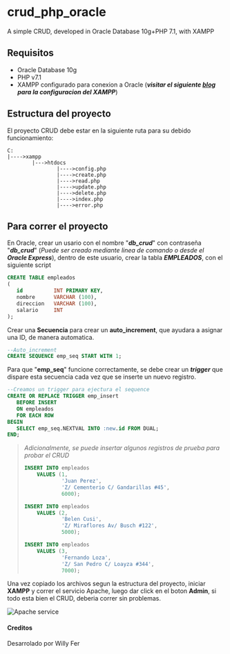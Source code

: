# crud_php_oracle
A simple CRUD, developed in Oracle Database 10g+PHP 7.1, with XAMPP
## Requisitos

* Oracle Database 10g
* PHP v7.1
* XAMPP configurado para conexion a Oracle (***visitar el siguiente [blog](url) para la configuracion del XAMPP***)

## Estructura del proyecto

El proyecto CRUD debe estar en la siguiente ruta para su debido funcionamiento:

```
C:
|---->xampp
        |--->htdocs
                |---->config.php
                |---->create.php
                |---->read.php
                |---->update.php
                |---->delete.php
                |---->index.php
                |---->error.php
```
## Para correr el proyecto
En Oracle, crear un usario con el nombre "***db_crud***" con contraseña "***db_crud***" (_Puede ser creado mediante linea de comando o desde el **Oracle Express**_), dentro de este usuario, crear la tabla ***EMPLEADOS***, con el siguiente script

```sql
CREATE TABLE empleados
(
   id          INT PRIMARY KEY,
   nombre      VARCHAR (100),
   direccion   VARCHAR (100),
   salario     INT
);
```
Crear una **Secuencia** para crear un **auto_increment**, que ayudara a asignar una ID, de manera automatica.
```sql
--Auto_increment
CREATE SEQUENCE emp_seq START WITH 1;
```
Para que "**emp_seq**" funcione correctamente, se debe crear un **_trigger_** que dispare esta secuencia cada vez que se inserte un nuevo registro.
```sql
--Creamos un trigger para ejectura el sequence
CREATE OR REPLACE TRIGGER emp_insert
   BEFORE INSERT
   ON empleados
   FOR EACH ROW
BEGIN
   SELECT emp_seq.NEXTVAL INTO :new.id FROM DUAL;
END;
```
> _Adicionalmente, se puede insertar algunos registros de prueba para probar el CRUD_
> ```sql
> INSERT INTO empleados
>     VALUES (1,
>             'Juan Perez',
>             'Z/ Cementerio C/ Gandarillas #45',
>             6000);
>
>INSERT INTO empleados
>     VALUES (2,
>             'Belen Cusi',
>             'Z/ Miraflores Av/ Busch #122',
>             5000);
>
>INSERT INTO empleados
>     VALUES (3,
>             'Fernando Loza',
>             'Z/ San Pedro C/ Loayza #344',
>             7000);
> ```

Una vez copiado los archivos segun la estructura del proyecto, iniciar **XAMPP** y correr el servicio Apache, luego dar click en el boton **Admin**, si todo esta bien el CRUD, deberia correr sin problemas.

![Apache service](https://user-images.githubusercontent.com/53346419/140339185-44f04634-746c-483c-b6d2-bcd89a29cddf.png)

#### Creditos

Desarrolado por Willy Fer
